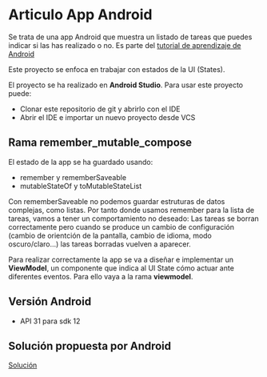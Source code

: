 # Articulo App Android
Se trata de una app Android que muestra un listado de tareas que puedes indicar si las has
realizado o no. Es parte del [tutorial de aprendizaje de Android](https://developer.android.com/codelabs/jetpack-compose-state)

Este proyecto se enfoca en trabajar con estados de la UI (States).

El proyecto se ha realizado en **Android Studio**. Para usar este proyecto puede:
* Clonar este repositorio de git y abrirlo con el IDE
* Abrir el IDE e importar un nuevo proyecto desde VCS

## Rama remember_mutable_compose
El estado de la app se ha guardado usando:
* remember y rememberSaveable
* mutableStateOf y toMutableStateList

Con rememberSaveable no podemos guardar estruturas de datos complejas, como listas.
Por tanto donde usamos remember para la lista de tareas, vamos a tener un comportamiento no deseado:
Las tareas se borran correctamente pero cuando se produce un cambio de configuración (cambio de orientción
de la pantalla, cambio de idioma, modo oscuro/claro...) las tareas borradas vuelven a aparecer.

Para realizar correctamente la app se va a diseñar e implementar un **ViewModel**, un componente que
indica al UI State cómo actuar ante diferentes eventos. Para ello vaya a la rama **viewmodel**.

## Versión Android
* API 31 para sdk 12
 
## Solución propuesta por Android
[Solución](https://github.com/googlecodelabs/android-compose-codelabs)

